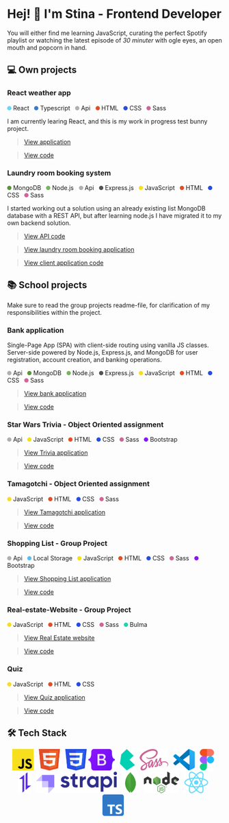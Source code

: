 
# Hej! 👋 I'm Stina - Frontend Developer

You will either find me learning JavaScript, curating the perfect Spotify playlist or watching the latest episode of *30 minuter* with ogle eyes, an open mouth and popcorn in hand.



## 💻 Own projects

### React weather app
<img  src="./icons/react.svg" alt="React" width="10" height="10"/>  React &nbsp;
<img  src="./icons/typescript.svg" alt="Typescript" width="10" height="10"/>  Typescript &nbsp;
<img  src="./icons/api.svg" alt="API" width="10" height="10"/>  Api &nbsp;
<img  src="./icons/html.svg" alt="HTML" width="10" height="10"/>  HTML &nbsp;
<img  src="./icons/css.svg" alt="CSS" width="10" height="10"/>  CSS &nbsp;
<img  src="./icons/sass.svg" alt="Sass" width="10" height="10"/>  Sass &nbsp; 

I am currently learing React, and this is my work in progress test bunny project.

> [View application](https://stormstina-react-weather-app.netlify.app/)

> [View code](https://github.com/stormstina/weather-app)


### Laundry room booking system

<img  src="./icons/mongo.svg" alt="MongoDB" width="10" height="10"/>  MongoDB &nbsp;
<img  src="./icons/node.svg" alt="node.js" width="10" height="10"/>  Node.js &nbsp;
<img  src="./icons/api.svg" alt="API" width="10" height="10"/>  Api &nbsp;
<img  src="./icons/express.svg" alt="express.js" width="10" height="10"/>  Express.js &nbsp;
<img  src="./icons/js.svg" alt="JavaScript" width="10" height="10"/>  JavaScript &nbsp;
<img  src="./icons/html.svg" alt="HTML" width="10" height="10"/>  HTML &nbsp;
<img  src="./icons/css.svg" alt="CSS" width="10" height="10"/>  CSS &nbsp;
<img  src="./icons/sass.svg" alt="Sass" width="10" height="10"/>  Sass &nbsp; 

I started working out a solution using an already existing list MongoDB database with a REST API, but after learning node.js I have migrated it to my own backend solution.
> [View API code](https://github.com/stormstina/booking-system-api)

> [View laundry room booking application](https://laundry-room-booking-system-de2d4ba71aff.herokuapp.com)

> [View client application code](https://github.com/stormstina/laundry-room-booking-system)


## 📚 School projects
Make sure to read the group projects readme-file, for clarification of my responsibilities within the project.  

### Bank application
Single-Page App (SPA) with client-side routing using vanilla JS classes. Server-side powered by Node.js, Express.js, and MongoDB for user registration, account creation, and banking operations.

<img  src="./icons/api.svg" alt="API" width="10" height="10"/>  Api &nbsp;
<img  src="./icons/mongo.svg" alt="MongoDB" width="10" height="10"/>  MongoDB &nbsp;
<img  src="./icons/node.svg" alt="node.js" width="10" height="10"/>  Node.js &nbsp;
<img  src="./icons/express.svg" alt="express.js" width="10" height="10"/>  Express.js &nbsp;
<img  src="./icons/js.svg" alt="JavaScript" width="10" height="10"/>  JavaScript &nbsp;
<img  src="./icons/html.svg" alt="HTML" width="10" height="10"/>  HTML &nbsp;
<img  src="./icons/css.svg" alt="CSS" width="10" height="10"/>  CSS &nbsp;
<img  src="./icons/sass.svg" alt="Sass" width="10" height="10"/>  Sass &nbsp;  

> [View bank application](https://express-bank.herokuapp.com/)

> [View code](https://github.com/stormstina/mongoDB-bank)


### Star Wars Trivia - Object Oriented assignment
<img  src="./icons/api.svg" alt="API" width="10" height="10"/>  Api &nbsp;
<img  src="./icons/js.svg" alt="JavaScript" width="10" height="10"/>  JavaScript &nbsp; 
<img  src="./icons/html.svg" alt="HTML" width="10" height="10"/>  HTML &nbsp; 
<img  src="./icons/css.svg" alt="CSS" width="10" height="10"/>  CSS &nbsp; 
<img  src="./icons/sass.svg" alt="Sass" width="10" height="10"/>  Sass &nbsp; 
<img  src="./icons/bootstrap.svg" alt="Bootstrap" width="10" height="10"/>  Bootstrap &nbsp; 

> [View Trivia application](https://stormstina.github.io/star-wars-trivia/)

> [View code](https://github.com/stormstina/star-wars-trivia)

### Tamagotchi - Object Oriented assignment
<img  src="./icons/js.svg" alt="JavaScript" width="10" height="10"/>  JavaScript &nbsp; 
<img  src="./icons/html.svg" alt="HTML" width="10" height="10"/>  HTML &nbsp; 
<img  src="./icons/css.svg" alt="CSS" width="10" height="10"/>  CSS &nbsp; 
<img  src="./icons/sass.svg" alt="Sass" width="10" height="10"/>  Sass &nbsp; 

> [View Tamagotchi application](https://stormstina.github.io/tamagotchi/)

> [View code](https://github.com/stormstina/tamagotchi)

### Shopping List - Group Project
<img  src="./icons/api.svg" alt="API" width="10" height="10"/>  Api &nbsp;
<img  src="./icons/local.svg" alt="Local Storage" width="10" height="10"/>  Local Storage &nbsp;
<img  src="./icons/js.svg" alt="JavaScript" width="10" height="10"/>  JavaScript &nbsp; 
<img  src="./icons/html.svg" alt="HTML" width="10" height="10"/>  HTML &nbsp; 
<img  src="./icons/css.svg" alt="CSS" width="10" height="10"/>  CSS &nbsp; 
<img  src="./icons/sass.svg" alt="Sass" width="10" height="10"/>  Sass &nbsp; 
<img  src="./icons/bootstrap.svg" alt="Bootstrap" width="10" height="10"/>  Bootstrap &nbsp; 

> [View Shopping List application](https://stormstina.github.io/my-lists/index.html)

> [View code](https://github.com/stormstina/my-lists)

### Real-estate-Website - Group Project
<img  src="./icons/js.svg" alt="JavaScript" width="10" height="10"/>  JavaScript &nbsp; 
<img  src="./icons/html.svg" alt="HTML" width="10" height="10"/>  HTML &nbsp; 
<img  src="./icons/css.svg" alt="CSS" width="10" height="10"/>  CSS &nbsp; 
<img  src="./icons/sass.svg" alt="Sass" width="10" height="10"/>  Sass &nbsp; 
<img  src="./icons/bulma.svg" alt="Bulma" width="10" height="10"/>  Bulma &nbsp; 

> [View Real Estate website](https://stormstina.github.io/Real-Estate-website/)

> [View code](https://github.com/stormstina/Real-Estate-website)

### Quiz
<img  src="./icons/js.svg" alt="JavaScript" width="10" height="10"/>  JavaScript &nbsp; 
<img  src="./icons/html.svg" alt="HTML" width="10" height="10"/>  HTML &nbsp; 
<img  src="./icons/css.svg" alt="CSS" width="10" height="10"/>  CSS &nbsp; 

> [View Quiz application](https://stormstina.github.io/Ankademin-quiz/)

> [View code](https://github.com/stormstina/Ankademin-quiz)

## 🛠️  Tech Stack 
<div align="center">

  <img  src="./logos/JsLogo.svg" alt="JavaScript Logo" width="50" height="50"/> &nbsp;
  <img  src="./logos/HtmlLogo.svg" alt="HTML Logo" width="50" height="50"/> &nbsp;
  <img  src="./logos/CssLogo.svg" alt="CSS Logo" width="50" height="50"/>
  <img  src="./logos/BootstrapLogo.svg" alt="Bootstrap Logo" height="50"/> &nbsp;
  <img  src="./logos/BulmaLogo.svg" alt="Bulma Logo" height="50"/> &nbsp;
  <img  src="./logos/SassLogo.svg" alt="Sass Logo" height="50"/> &nbsp;
  <img  src="https://raw.githubusercontent.com/devicons/devicon/1119b9f84c0290e0f0b38982099a2bd027a48bf1/icons/vscode/vscode-original.svg" alt="VSCode" width="50" height="50"/> &nbsp;
  <img  src="./logos/FigmaLogo.svg" alt="Figma Logo" height="50"/> &nbsp;
  <img  src="./logos/axios.png" alt="Axios Logo" height="50"/> &nbsp;
  <img  src="./logos/strapi.png" alt="Strapi Logo" height="50"/> &nbsp;
  <img  src="./logos/mongo.png" alt="MongoDB Logo" height="50"/> &nbsp;
  <img  src="./logos/nodejs.png" alt="Node.js Logo" height="50"/> &nbsp;
  <img  src="./logos/React-icon.svg.png" alt="React" height="50"/> &nbsp;
  <img  src="./logos/Typescript_logo.svg" alt="Typescript" height="50"/> &nbsp;

</div>
